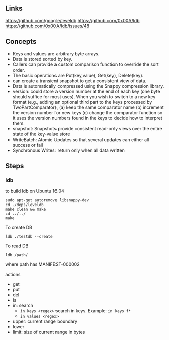 ## Links
https://github.com/google/leveldb
https://github.com/0x00A/ldb
https://github.com/0x00A/ldb/issues/48

## Concepts
- Keys and values are arbitrary byte arrays.
- Data is stored sorted by key.
- Callers can provide a custom comparison function to override the sort order.
- The basic operations are Put(key,value), Get(key), Delete(key).
- can create a transient snapshot to get a consistent view of data.
- Data is automatically compressed using the Snappy compression library.
- version: could store a version number at the end of each key (one byte should suffice for most uses). When you wish to switch to a new key format (e.g., adding an optional third part to the keys processed by TwoPartComparator), (a) keep the same comparator name (b) increment the version number for new keys (c) change the comparator function so it uses the version numbers found in the keys to decide how to interpret them.
- snapshot: Snapshots provide consistent read-only views over the entire state of the key-value store
- WriteBatch: Atomic Updates so that several updates can either all success or fail
- Synchronous Writes: return only when all data written

## Steps

### ldb
to build ldb on Ubuntu 16.04
```
sudo apt-get autoremove libsnappy-dev
cd ./deps/leveldb
make clean && make
cd ../../
make
```

To create DB
```
ldb ./testdb --create
```

To read DB
```
ldb /path/
```
where path has MANIFEST-000002

actions
- get
- put
- del
- ls
- in: search
  - `in keys <regex>` search in keys. Example: `in keys f*`
  - `in values <regex>`
- upper: current range boundary
- lower
- limit: size of current range in bytes


